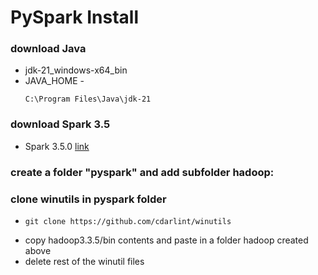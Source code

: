 # PySpark Install
### download Java
* jdk-21_windows-x64_bin
* JAVA_HOME -
  ```
  C:\Program Files\Java\jdk-21
  ```
### download Spark 3.5
* Spark 3.5.0 [link](https://www.apache.org/dyn/closer.lua/spark/spark-3.5.0/spark-3.5.0-bin-hadoop3.tgz)
### create a folder "pyspark" and add subfolder hadoop:
### clone winutils in pyspark folder
*
  ```
  git clone https://github.com/cdarlint/winutils  
  ```
* copy hadoop3.3.5/bin contents and paste in a folder hadoop created above
* delete rest of the winutil files
